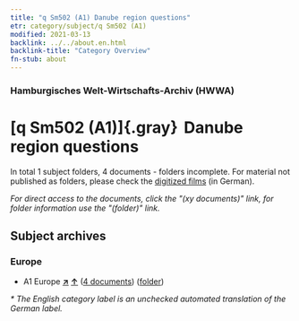 ```yaml
---
title: "q Sm502 (A1) Danube region questions"
etr: category/subject/q Sm502 (A1)
modified: 2021-03-13
backlink: ../../about.en.html
backlink-title: "Category Overview"
fn-stub: about
---
```


### Hamburgisches Welt-Wirtschafts-Archiv (HWWA)
# [q Sm502 (A1)]{.gray}&#8201; Danube region questions&#160; 





In total 1 subject folders, 4 documents - folders incomplete.
For material not published as folders, please check the [digitized films](/film/h1_sh) (in German).

_For direct access to the documents, click the "(xy documents)" link, for folder information use the "(folder)" link._

## Subject archives



### Europe

- A1 Europe [**&nearr;**](../../../geo/i/140892/about.en.html "Europe (all folders)") [**&uarr;**](../../../geo/about.en.html#A1 "Country category system") (<a href="https://pm20.zbw.eu/dfgview/sh/140892,146050" title="about: Europe : Danube region questions" target="_blank">4 documents</a>) ([folder](../../../../folder/sh/1408xx/140892/1460xx/146050/about.en.html))


_* The English category label is an unchecked automated translation of the German label._

